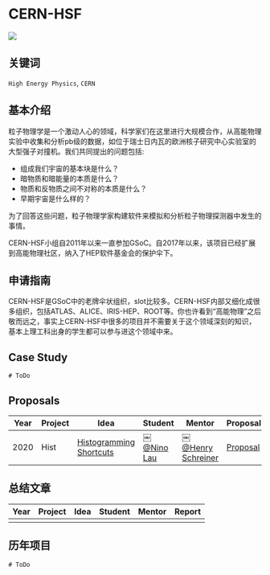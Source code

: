 # CERN-HSF

![](https://tva1.sinaimg.cn/bmiddle/007S8ZIlgy1gehnul7ytrj30iy088dlo.jpg)

## 关键词

`High Energy Physics`, `CERN`

## 基本介绍

粒子物理学是一个激动人心的领域，科学家们在这里进行大规模合作，从高能物理实验中收集和分析pb级的数据，如位于瑞士日内瓦的欧洲核子研究中心实验室的大型强子对撞机。我们共同提出的问题包括:

- 组成我们宇宙的基本块是什么？
- 暗物质和暗能量的本质是什么？
- 物质和反物质之间不对称的本质是什么？
- 早期宇宙是什么样的？

为了回答这些问题，粒子物理学家构建软件来模拟和分析粒子物理探测器中发生的事情。

CERN-HSF小组自2011年以来一直参加GSoC。自2017年以来，该项目已经扩展到高能物理社区，纳入了HEP软件基金会的保护伞下。

## 申请指南

CERN-HSF是GSoC中的老牌伞状组织，slot比较多。CERN-HSF内部又细化成很多组织，包括ATLAS、ALICE、IRIS-HEP、ROOT等。你也许看到“高能物理”之后敬而远之，事实上CERN-HSF中很多的项目并不需要关于这个领域深刻的知识，基本上理工科出身的学生都可以参与进这个领域中来。

## Case Study

```
# ToDo
```

## Proposals
| Year | Project | Idea | Student | Mentor | Proposal |
| ---- | ------- | ---- | ------- | ------ | -------- |
|   2020   |     Hist    |   [Histogramming Shortcuts](https://summerofcode.withgoogle.com/projects/#6253271695491072)   |     ￼[@Nino Lau](https://github.com/LovelyBuggies)    |    ￼[@Henry Schreiner](https://github.com/henryiii)    |      [Proposal](./proposals/2020/ProposalForGSoC2020-Hist.pdf)    |

## 总结文章
| Year | Project | Idea | Student | Mentor |  Report  |
| ---- | ------- | ---- | ------- | ------ | -------- |
|      |         |      |         |        |          |

## 历年项目

```
# ToDo
```
